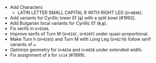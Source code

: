 * Add Characters
  - LATIN LETTER SMALL CAPITAL R WITH RIGHT LEG (`U+AB46`).
* Add variants for Cyrillic lower Ef (`ф`) with a split bowl (#1992).
* Add Bulgarian local variants for Cyrillic Ef (`Ф`,`ф`).
* Fix serifs in `U+01A6`.
* Improve serifs of Turn M (`U+019C`, `U+026F`) under quasi-proportional.
* Make Turn h (`U+0265`) and Turn M with Long Leg (`U+0270`) follow serif variants of `u`.
* Optimize geometry for `U+A65A` and `U+A65B` under extended width.
* Fix assignment of `8` for `ss14` (#1999).
